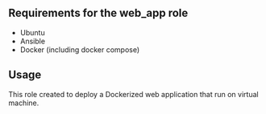 ## Requirements for the web_app role
- Ubuntu
- Ansible
- Docker (including docker compose)

## Usage
This role created to deploy a Dockerized web application that run on virtual machine.


